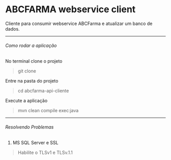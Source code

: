 # ABCFARMA webservice client
Cliente para consumir webservice ABCFarma e atualizar um banco de dados.

---
###### Como rodar a aplicação
No terminal clone o projeto
> git clone 

Entre na pasta do projeto
> cd abcfarma-api-cliente

Execute a aplicação
> mvn clean compile exec:java

---
###### Resolvendo Problemas
1. MS SQL Server e SSL
> Habilite o TLSv1 e TLSv.1.1
